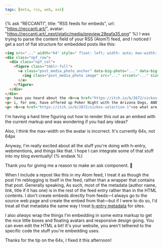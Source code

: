 ```yaml
---
tags: [meta, rss, web, ask]
---
```


{% ask "RECCANTI",
    title: "RSS feeds for embeds",
    url: "https://reccanti.art/",
    avatar: "https://reccanti.art/_next/static/media/preview.28eafa35.png" %}
  I was trying to parse the content field of your RSS (Atom?) feed, and
  I noticed I get a sort of flat structure for embedded posts like this:

  ```html
  <img src="..." width="64" style=" float: left; width: auto; max-width: 64x; margin-top: 1rem; margin-right: 1rem; border-radius: 32px; ">
  <div class="npf_row">
    <div class="npf_col">
      <figure class="tmblr-full">
        <a class="post_media_photo_anchor" data-big-photo="..." data-big-photo-height="680" data-big-photo-width="669">
          <img class="post_media_photo image" src="..." srcset="..." sizes="..." alt="image">
        </a>
      </figure>
    </div>
  </div>
  <p> have you heard about the <b><a href="https://itch.io/b/2672/sickos-selection-1">Sicko’s Selection</a></b>? me and 14 other adult artists/authors put together a bundle of artbooks, novellas, and comics for you to enjoy! there’s over $75 worth of our hot hot smut in here, and you get it for just $15! </p>
  <p> i, for one, have offered up Poker Night with the Arizona Dogs, AND if it reaches its stretch goal of $5000, i’ll be premiering another new artbook a few weeks ahead of its planned release! </p>
  <p> <b><a href="https://itch.io/b/2672/sickos-selection-1">so what are you waiting for, sicko?? go get your porn!</a></b> </p>
  ```

  I'm having a hard time figuring out how to render this out as an embed
  with the current markup and was wondering if you had any ideas?

  Also, I think the max-width on the avatar is incorrect. It's currently
  64x, not 64px

  Anyway, I'm really excited about all the stuff you're doing with
  h-entry, webmentions, and things like that. I hope I can integrate
  some of that stuff into my blog eventually!
{% endask %}

Thank you for giving me a reason to make an ask component. 🙂

When I include a repost like this in my Atom feed, I treat it as though the post
I'm reblogging is itself in the feed, rather than a wrapper that contains that
post. Generally speaking, As such, most of the metadata (author name, link,
title if it has one) is in the rest of the feed entry rather than in the HTML
contents. I don't create embeds directly from feeds—I always go to the source
web page and create the embed from that—but if I were to do so, I'd treat all
that metadata the same way I treat [h-entry metadata] for sites.

[h-entry metadata]: https://microformats.org/wiki/h-entry

I also _always_ wrap the things I'm embedding in some extra markup to get the
nice little boxes and floating avatars and responsive design going. You can even
edit the HTML a bit! It's your website, you aren't tethered to the specific code
the stuff you're embedding uses.

Thanks for the tip on the 64x, I fixed it this afternoon!
